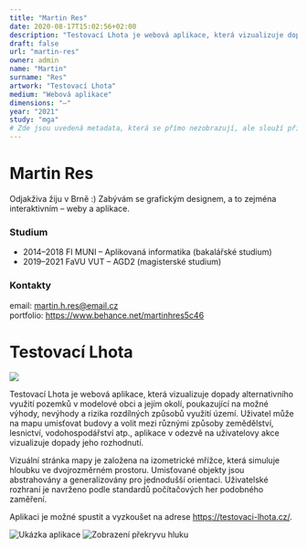 ```yaml
---
title: "Martin Res"
date: 2020-08-17T15:02:56+02:00
description: "Testovací Lhota je webová aplikace, která vizualizuje dopady alternativního využití pozemků v modelové obci a jejím okolí, poukazující na možné výhody, nevýhody a rizika rozdílných způsobů využití území."
draft: false
url: "martin-res"
owner: admin
name: "Martin"
surname: "Res"
artwork: "Testovací Lhota"
medium: "Webová aplikace"
dimensions: "–"
year: "2021"
study: "mga"
# Zde jsou uvedená metadata, která se přímo nezobrazují, ale slouží při generování webu - tagů pro Facebook a Twitter, atd.
---
```

# Martin Res
Odjakživa žiju v Brně :) Zabývám se grafickým designem, a to zejména interaktivním – weby a aplikace.

### Studium
* 2014–2018 FI MUNI – Aplikovaná informatika (bakalářské studium)
* 2019–2021 FaVU VUT – AGD2 (magisterské studium)

### Kontakty
email: martin.h.res@email.cz  
portfolio: https://www.behance.net/martinhres5c46


<!-- SECTION BREAK -->
# Testovací Lhota

![](/2021/res/1.jpg)

Testovací Lhota je webová aplikace, která vizualizuje dopady alternativního využití pozemků v modelové obci a jejím okolí, poukazující na možné výhody, nevýhody a rizika rozdílných způsobů využití území.
Uživatel může na mapu umisťovat budovy a volit mezi různými způsoby zemědělství, lesnictví, vodohospodářství atp., aplikace v odezvě na uživatelovy akce vizualizuje dopady jeho rozhodnutí.

Vizuální stránka mapy je založena na izometrické mřížce, která simuluje hloubku ve dvojrozměrném prostoru.
Umisťované objekty jsou abstrahovány a generalizovány pro jednodušší orientaci.
Uživatelské rozhraní je navrženo podle standardů počítačových her podobného zaměření.

Aplikaci je možné spustit a vyzkoušet na adrese https://testovaci-lhota.cz/.

![Ukázka aplikace](/2021/res/2.jpg)
![Zobrazení překryvu hluku](/2021/res/3.jpg)
